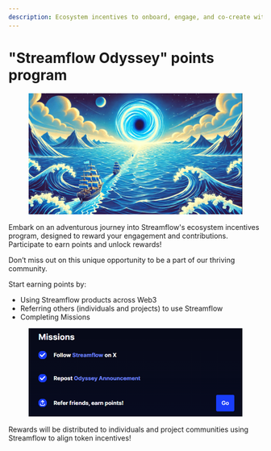 ```yaml
---
description: Ecosystem incentives to onboard, engage, and co-create with the community
---
```


# "Streamflow Odyssey" points program

<figure><img src="../.gitbook/assets/Screenshot 2024-07-17 161513.png" alt=""><figcaption></figcaption></figure>

Embark on an adventurous journey into Streamflow's ecosystem incentives program, designed to reward your engagement and contributions. Participate to earn points and unlock rewards!&#x20;

Don’t miss out on this unique opportunity to be a part of our thriving community.&#x20;

Start earning points by:&#x20;

* Using Streamflow products across Web3&#x20;
* Referring others (individuals and projects) to use Streamflow&#x20;
* Completing Missions

<figure><img src="../.gitbook/assets/Screenshot 2024-07-17 161640.png" alt="" width="524"><figcaption></figcaption></figure>

Rewards will be distributed to individuals and project communities using Streamflow to align token incentives!

